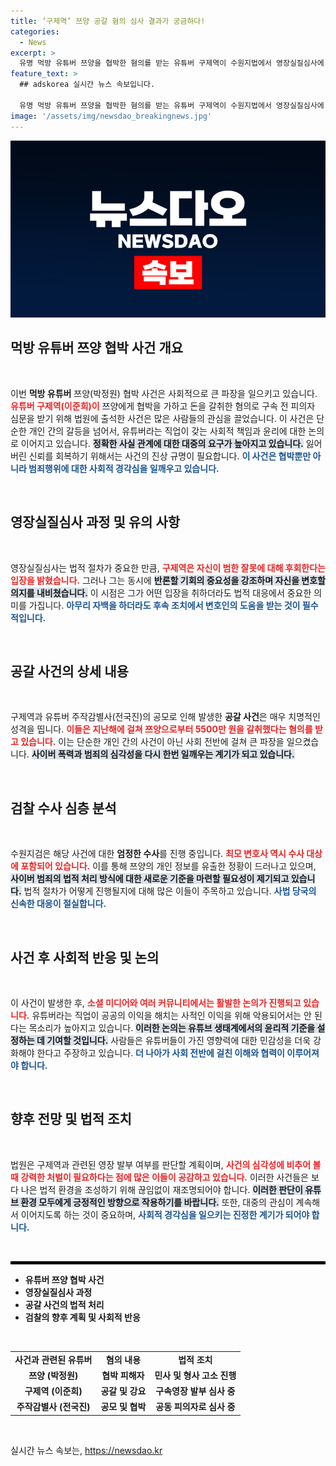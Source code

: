 ```yaml
---
title: ‘구제역’ 쯔양 공갈 혐의 심사 결과가 궁금하다!
categories:
  - News
excerpt: >
  유명 먹방 유튜버 쯔양을 협박한 혐의를 받는 유튜버 구제역이 수원지법에서 영장실질심사에 출석했다. 구제역은 잘못을 후회한다며 반성의 뜻을 전했지만, 법원의 결정은 오늘 오후에 밝혀질 예정이다. 이 사건의 전모가 궁금하다면 클릭하세요!
feature_text: >
  ## adskorea 실시간 뉴스 속보입니다.

  유명 먹방 유튜버 쯔양을 협박한 혐의를 받는 유튜버 구제역이 수원지법에서 영장실질심사에 출석했다. 구제역은 잘못을 후회한다며 반성의 뜻을 전했지만, 법원의 결정은 오늘 오후에 밝혀질 예정이다. 이 사건의 전모가 궁금하다면 클릭하세요!
image: '/assets/img/newsdao_breakingnews.jpg'
---
```


<p><img src="/assets/img/newsdao_breakingnews.jpg" alt="adskorea 속보" /></p>

<h2 data-ke-size="size26">먹방 유튜버 쯔양 협박 사건 개요</h2>

<p data-ke-size="size16">&nbsp;</p>

<p>이번 <strong>먹방 유튜버</strong> 쯔양(박정원) 협박 사건은 사회적으로 큰 파장을 일으키고 있습니다. <b><span style="color: #ee2323;">유튜버 구제역(이준희)이</span></b> 쯔양에게 협박을 가하고 돈을 갈취한 혐의로 구속 전 피의자 심문을 받기 위해 법원에 출석한 사건은 많은 사람들의 관심을 끌었습니다. 이 사건은 단순한 개인 간의 갈등을 넘어서, 유튜버라는 직업이 갖는 사회적 책임과 윤리에 대한 논의로 이어지고 있습니다. <b><span style="background-color: #21538527;">정확한 사실 관계에 대한 대중의 요구가 높아지고 있습니다.</span></b> 잃어버린 신뢰를 회복하기 위해서는 사건의 진상 규명이 필요합니다. <b><span style="color: #1a5490;">이 사건은 협박뿐만 아니라 범죄행위에 대한 사회적 경각심을 일깨우고 있습니다.</span></b> </p>

<p data-ke-size="size16">&nbsp;</p>

<h2 data-ke-size="size26">영장실질심사 과정 및 유의 사항</h2>

<p data-ke-size="size16">&nbsp;</p>

<p>영장실질심사는 법적 절차가 중요한 만큼, <b><span style="color: #ee2323;">구제역은 자신이 범한 잘못에 대해 후회한다는 입장을 밝혔습니다.</span></b> 그러나 그는 동시에 <b><span style="background-color: #21538527;">반론할 기회의 중요성을 강조하며 자신을 변호할 의지를 내비쳤습니다.</span></b> 이 시점은 그가 어떤 입장을 취하더라도 법적 대응에서 중요한 의미를 가집니다. <b><span style="color: #1a5490;">아무리 자백을 하더라도 후속 조치에서 변호인의 도움을 받는 것이 필수적입니다.</span></b> </p>

<p data-ke-size="size16">&nbsp;</p>

<h2 data-ke-size="size26">공갈 사건의 상세 내용</h2>

<p data-ke-size="size16">&nbsp;</p>

<p>구제역과 유튜버 주작감별사(전국진)의 공모로 인해 발생한 <strong>공갈 사건</strong>은 매우 치명적인 성격을 띱니다. <b><span style="color: #ee2323;">이들은 지난해에 걸쳐 쯔양으로부터 5500만 원을 갈취했다는 혐의를 받고 있습니다.</span></b> 이는 단순한 개인 간의 사건이 아닌 사회 전반에 걸쳐 큰 파장을 일으켰습니다. <b><span style="background-color: #21538527;">사이버 폭력과 범죄의 심각성을 다시 한번 일깨우는 계기가 되고 있습니다.</span></b>   </p>

<p data-ke-size="size16">&nbsp;</p>

<h2 data-ke-size="size26">검찰 수사 심층 분석</h2>

<p data-ke-size="size16">&nbsp;</p>

<p>수원지검은 해당 사건에 대한 <strong>엄정한 수사</strong>를 진행 중입니다. <b><span style="color: #ee2323;">최모 변호사 역시 수사 대상에 포함되어 있습니다.</span></b> 이를 통해 쯔양의 개인 정보를 유출한 정황이 드러나고 있으며, <b><span style="background-color: #21538527;">사이버 범죄의 법적 처리 방식에 대한 새로운 기준을 마련할 필요성이 제기되고 있습니다.</span></b> 법적 절차가 어떻게 진행될지에 대해 많은 이들이 주목하고 있습니다. <b><span style="color: #1a5490;">사법 당국의 신속한 대응이 절실합니다.</span></b> </p>

<p data-ke-size="size16">&nbsp;</p>

<h2 data-ke-size="size26">사건 후 사회적 반응 및 논의</h2>

<p data-ke-size="size16">&nbsp;</p>

<p>이 사건이 발생한 후, <b><span style="color: #ee2323;">소셜 미디어와 여러 커뮤니티에서는 활발한 논의가 진행되고 있습니다.</span></b> 유튜버라는 직업이 공공의 이익을 해치는 사적인 이익을 위해 악용되어서는 안 된다는 목소리가 높아지고 있습니다. <b><span style="background-color: #21538527;">이러한 논의는 유튜브 생태계에서의 윤리적 기준을 설정하는 데 기여할 것입니다.</span></b> 사람들은 유튜버들이 가진 영향력에 대한 민감성을 더욱 강화해야 한다고 주장하고 있습니다. <b><span style="color: #1a5490;">더 나아가 사회 전반에 걸친 이해와 협력이 이루어져야 합니다.</span></b> </p>

<p data-ke-size="size16">&nbsp;</p>

<h2 data-ke-size="size26">향후 전망 및 법적 조치</h2>

<p data-ke-size="size16">&nbsp;</p>

<p>법원은 구제역과 관련된 영장 발부 여부를 판단할 계획이며, <b><span style="color: #ee2323;">사건의 심각성에 비추어 볼 때 강력한 처벌이 필요하다는 점에 많은 이들이 공감하고 있습니다.</span></b> 이러한 사건들은 보다 나은 법적 환경을 조성하기 위해 끊임없이 재조명되어야 합니다. <b><span style="background-color: #21538527;">이러한 판단이 유튜브 환경 모두에게 긍정적인 방향으로 작용하기를 바랍니다.</span></b> 또한, 대중의 관심이 계속해서 이어지도록 하는 것이 중요하며, <b><span style="color: #1a5490;">사회적 경각심을 일으키는 진정한 계기가 되어야 합니다.</span></b> </p>

<p data-ke-size="size16">&nbsp;</p>

<hr style="border: 2px solid #000;"/>

<ul>
    <li><b>유튜버 쯔양 협박 사건</b></li>
    <li><b>영장실질심사 과정</b></li>
    <li><b>공갈 사건의 법적 처리</b></li>
    <li><b>검찰의 향후 계획 및 사회적 반응</b></li>
</ul>

<p data-ke-size="size16">&nbsp;</p>

<table style="width: 100%; border-collapse: collapse;">
    <tr>
        <td style="text-align: center; height: 17px;"><b>사건과 관련된 유튜버</b></td>
        <td style="text-align: center; height: 17px;"><b>혐의 내용</b></td>
        <td style="text-align: center; height: 17px;"><b>법적 조치</b></td>
    </tr>
    <tr>
        <td style="text-align: center; height: 17px;"><b>쯔양 (박정원)</b></td>
        <td style="text-align: center; height: 17px;"><b>협박 피해자</b></td>
        <td style="text-align: center; height: 17px;"><b>민사 및 형사 고소 진행</b></td>
    </tr>
    <tr>
        <td style="text-align: center; height: 17px;"><b>구제역 (이준희)</b></td>
        <td style="text-align: center; height: 17px;"><b>공갈 및 강요</b></td>
        <td style="text-align: center; height: 17px;"><b>구속영장 발부 심사 중</b></td>
    </tr>
    <tr>
        <td style="text-align: center; height: 17px;"><b>주작감별사 (전국진)</b></td>
        <td style="text-align: center; height: 17px;"><b>공모 및 협박</b></td>
        <td style="text-align: center; height: 17px;"><b>공동 피의자로 심사 중</b></td>
    </tr>
</table>

<p data-ke-size="size16">&nbsp;</p>
실시간 뉴스 속보는, <a href="https://newsdao.kr" rel="dofollow">https://newsdao.kr</a>


